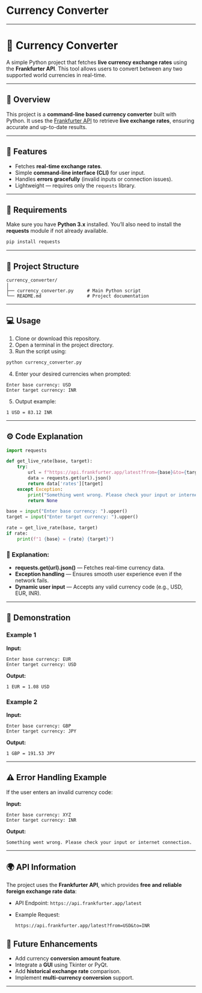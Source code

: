 # Currency Converter

---

# 💱 Currency Converter

A simple Python project that fetches **live currency exchange rates** using the **Frankfurter API**.
This tool allows users to convert between any two supported world currencies in real-time.

---

## 📖 Overview

This project is a **command-line based currency converter** built with Python.
It uses the [Frankfurter API](https://www.frankfurter.app/) to retrieve **live exchange rates**, ensuring accurate and up-to-date results.

---

## 🚀 Features

* Fetches **real-time exchange rates**.
* Simple **command-line interface (CLI)** for user input.
* Handles **errors gracefully** (invalid inputs or connection issues).
* Lightweight — requires only the `requests` library.

---

## 🧩 Requirements

Make sure you have **Python 3.x** installed.
You’ll also need to install the **requests** module if not already available.

```bash
pip install requests
```

---

## 📂 Project Structure

```
currency_converter/
│
├── currency_converter.py     # Main Python script
└── README.md                 # Project documentation
```

---

## 💻 Usage

1. Clone or download this repository.
2. Open a terminal in the project directory.
3. Run the script using:

```bash
python currency_converter.py
```

4. Enter your desired currencies when prompted:

```
Enter base currency: USD
Enter target currency: INR
```

5. Output example:

```
1 USD = 83.12 INR
```

---

## ⚙️ Code Explanation

```python
import requests

def get_live_rate(base, target):
    try:
        url = f"https://api.frankfurter.app/latest?from={base}&to={target}"
        data = requests.get(url).json()
        return data['rates'][target]
    except Exception:
        print("Something went wrong. Please check your input or internet connection.")
        return None

base = input("Enter base currency: ").upper()
target = input("Enter target currency: ").upper()

rate = get_live_rate(base, target)
if rate:
    print(f"1 {base} = {rate} {target}")
```

### 🧠 Explanation:

* **requests.get(url).json()** — Fetches real-time currency data.
* **Exception handling** — Ensures smooth user experience even if the network fails.
* **Dynamic user input** — Accepts any valid currency code (e.g., USD, EUR, INR).

---

## 🧪 Demonstration

### Example 1

**Input:**

```
Enter base currency: EUR
Enter target currency: USD
```

**Output:**

```
1 EUR = 1.08 USD
```

### Example 2

**Input:**

```
Enter base currency: GBP
Enter target currency: JPY
```

**Output:**

```
1 GBP = 191.53 JPY
```

---

## ⚠️ Error Handling Example

If the user enters an invalid currency code:

**Input:**

```
Enter base currency: XYZ
Enter target currency: INR
```

**Output:**

```
Something went wrong. Please check your input or internet connection.
```

---

## 🌍 API Information

The project uses the **Frankfurter API**, which provides **free and reliable foreign exchange rate data**:

* API Endpoint: `https://api.frankfurter.app/latest`
* Example Request:

  ```
  https://api.frankfurter.app/latest?from=USD&to=INR
  ```


## 🏁 Future Enhancements

* Add currency **conversion amount feature**.
* Integrate a **GUI** using Tkinter or PyQt.
* Add **historical exchange rate** comparison.
* Implement **multi-currency conversion** support.

---

